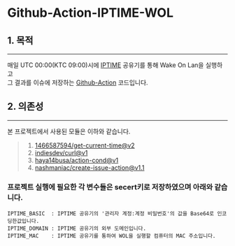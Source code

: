 # Github-Action-IPTIME-WOL

## 1. 목적

---

매일 UTC 00:00(KTC 09:00)시에 [IPTIME][iptimelink] 공유기를 통해 Wake On Lan을 실행하고  
그 결과를 이슈에 저장하는 [Github-Action][githubactionlink] 코드입니다.

## 2. 의존성

---

본 프로젝트에서 사용된 모듈은 이하와 같습니다.

> 1.  [1466587594/get-current-time@v2][1466587594/get-current-time@v2link]
> 2.  [indiesdev/curl@v1][indiesdev/curl@v1link]
> 3.  [haya14busa/action-cond@v1][haya14busa/action-cond@v1link]
> 4.  [nashmaniac/create-issue-action@v1.1][nashmaniac/create-issue-action@v1.1link]

### 프로젝트 실행에 필요한 각 변수들은 secert키로 저장하였으며 아래와 같습니다.

    IPTIME_BASIC  : IPTIME 공유기의 '관리자 계정:계정 비밀번호'의 값을 Base64로 인코딩한값입니다.
    IPTIME_DOMAIN : IPTIME 공유기의 외부 도메인입니다.
    IPTIME_MAC    : IPTIME 공유기를 통하여 WOL을 실행할 컴퓨터의 MAC 주소입니다.

[iptimelink]: https://iptime.com/iptime/
[githubactionlink]: https://github.com/features/actions
[1466587594/get-current-time@v2link]: https://github.com/1466587594/get-current-time
[indiesdev/curl@v1link]: https://github.com/marketplace/actions/curl-axiosjs
[haya14busa/action-cond@v1link]: https://github.com/haya14busa/action-cond
[nashmaniac/create-issue-action@v1.1link]: https://github.com/nashmaniac/create-issue-action

